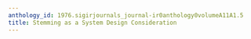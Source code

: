 ```yaml
---
anthology_id: 1976.sigirjournals_journal-ir0anthology0volumeA11A1.5
title: Stemming as a System Design Consideration
---
```

